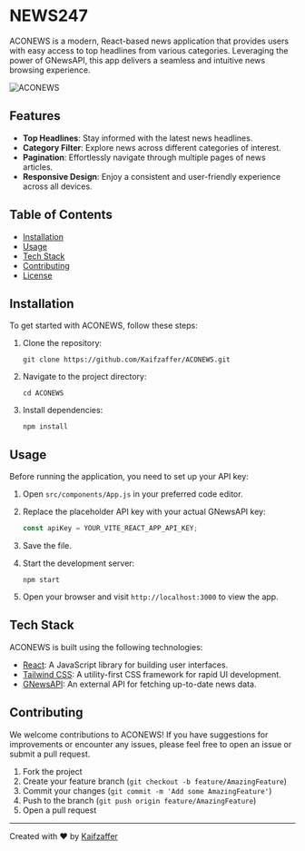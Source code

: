 # NEWS247

ACONEWS is a modern, React-based news application that provides users with easy access to top headlines from various categories. Leveraging the power of GNewsAPI, this app delivers a seamless and intuitive news browsing experience.

![ACONEWS](https://drive.google.com/uc?export=view&id=1APst9C32om5pP5CWbS_H0rGipvOPtbeh)


## Features

- **Top Headlines**: Stay informed with the latest news headlines.
- **Category Filter**: Explore news across different categories of interest.
- **Pagination**: Effortlessly navigate through multiple pages of news articles.
- **Responsive Design**: Enjoy a consistent and user-friendly experience across all devices.

## Table of Contents

- [Installation](#installation)
- [Usage](#usage)
- [Tech Stack](#tech-stack)
- [Contributing](#contributing)
- [License](#license)

## Installation

To get started with ACONEWS, follow these steps:

1. Clone the repository:
   ```
   git clone https://github.com/Kaifzaffer/ACONEWS.git
   ```

2. Navigate to the project directory:
   ```
   cd ACONEWS
   ```

3. Install dependencies:
   ```
   npm install
   ```

## Usage

Before running the application, you need to set up your API key:

1. Open `src/components/App.js` in your preferred code editor.

2. Replace the placeholder API key with your actual GNewsAPI key:
   ```javascript
   const apiKey = YOUR_VITE_REACT_APP_API_KEY;
   ```

3. Save the file.

4. Start the development server:
   ```
   npm start
   ```

5. Open your browser and visit `http://localhost:3000` to view the app.

## Tech Stack

ACONEWS is built using the following technologies:

- [React](https://reactjs.org/): A JavaScript library for building user interfaces.
- [Tailwind CSS](https://tailwindcss.com/): A utility-first CSS framework for rapid UI development.
- [GNewsAPI](https://gnews.io/): An external API for fetching up-to-date news data.

## Contributing

We welcome contributions to ACONEWS! If you have suggestions for improvements or encounter any issues, please feel free to open an issue or submit a pull request.

1. Fork the project
2. Create your feature branch (`git checkout -b feature/AmazingFeature`)
3. Commit your changes (`git commit -m 'Add some AmazingFeature'`)
4. Push to the branch (`git push origin feature/AmazingFeature`)
5. Open a pull request

---

Created with ❤️ by [Kaifzaffer](https://github.com/Kaifzaffer)
